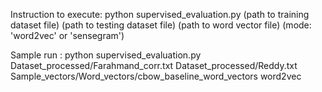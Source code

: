 Instruction to execute: python supervised_evaluation.py (path to training dataset file) (path to testing dataset file) (path to word vector file) (mode: 'word2vec' or 'sensegram')

Sample run : python supervised_evaluation.py Dataset_processed/Farahmand_corr.txt Dataset_processed/Reddy.txt Sample_vectors/Word_vectors/cbow_baseline_word_vectors word2vec